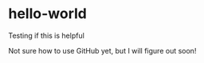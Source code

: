 # hello-world
Testing if this is helpful

Not sure how to use GitHub yet, but I will figure out soon!
